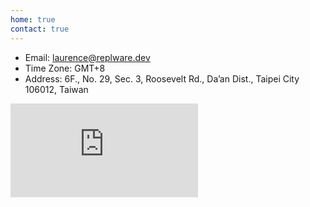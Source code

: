 ```yaml
---
home: true
contact: true
---
```

- Email: laurence@replware.dev
- Time Zone: GMT+8
- Address: 6F., No. 29, Sec. 3, Roosevelt Rd., Da’an Dist., Taipei City 106012, Taiwan

<iframe src="https://www.google.com/maps/embed?pb=!1m18!1m12!1m3!1d3614.318057708894!2d121.54560491374363!3d25.057206843517537!2m3!1f0!2f0!3f0!3m2!1i1024!2i768!4f13.1!3m3!1m2!1s0x3442abe5fb6cf04f%3A0x6fcee1dfa8b84ddb!2zMTA15Y-w5YyX5biC5p2-5bGx5Y2A5rCR55Sf5p2x6Lev5LiJ5q61MTU26Jmf!5e0!3m2!1szh-TW!2stw!4v1577609923331!5m2!1szh-TW!2stw" frameborder="0" style="border:0;" allowfullscreen=""></iframe>
